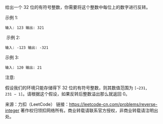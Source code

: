 给出一个 32 位的有符号整数，你需要将这个整数中每位上的数字进行反转。

示例 1:

`输入: 123
输出: 321`

 示例 2:

`输入: -123
输出: -321`

示例 3:

`输入: 120
输出: 21`

注意:

假设我们的环境只能存储得下 32 位的有符号整数，则其数值范围为 `[−231,  231 − 1]`。请根据这个假设，如果反转后整数溢出那么就返回 0。

来源：力扣（LeetCode）
链接：https://leetcode-cn.com/problems/reverse-integer
著作权归领扣网络所有。商业转载请联系官方授权，非商业转载请注明出处。